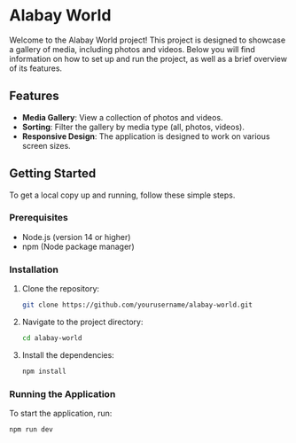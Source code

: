 # Alabay World

Welcome to the Alabay World project! This project is designed to showcase a gallery of media, including photos and videos. Below you will find information on how to set up and run the project, as well as a brief overview of its features.

## Features

- **Media Gallery**: View a collection of photos and videos.
- **Sorting**: Filter the gallery by media type (all, photos, videos).
- **Responsive Design**: The application is designed to work on various screen sizes.

## Getting Started

To get a local copy up and running, follow these simple steps.

### Prerequisites

- Node.js (version 14 or higher)
- npm (Node package manager)

### Installation

1. Clone the repository:
   ```bash
   git clone https://github.com/yourusername/alabay-world.git
   ```
2. Navigate to the project directory:
   ```bash
   cd alabay-world
   ```
3. Install the dependencies:
   ```bash
   npm install
   ```

### Running the Application

To start the application, run:
```bash
npm run dev
```

